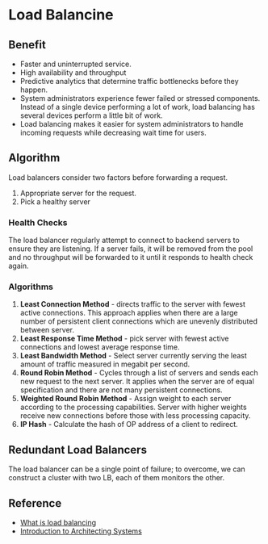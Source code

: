 # Load Balancine

## Benefit
* Faster and uninterrupted service.
* High availability and throughput
* Predictive analytics that determine traffic bottlenecks before they happen.
* System administrators experience fewer failed or stressed components. Instead of a single device performing a lot of work, load balancing has several devices perform a little bit of work.
* Load balancing makes it easier for system administrators to handle incoming requests while decreasing wait time for users.

## Algorithm

Load balancers consider two factors before forwarding a request.
1. Appropriate server for the request.
2. Pick a healthy server

### Health Checks
The load balancer regularly attempt to connect to backend servers to ensure they are listening. If a server fails, it will be removed from the pool and no throughput will be forwarded to it until it responds to health check again.

### Algorithms
1. **Least Connection Method** - directs traffic to the server with fewest active connections. This approach applies when there are a large number of persistent client connections which are unevenly distributed between server.
2. **Least Response Time Method** - pick server with fewest active connections and lowest average response time.
3. **Least Bandwidth Method** - Select server currently serving the least amount of traffic measured in megabit per second.
4. **Round Robin Method** - Cycles through a list of servers and sends each new request to the next server. It applies when the server are of equal specification and there are not many persistent connections.
5. **Weighted Round Robin Method** - Assign weight to each server according to the processing capabilities. Server with higher weights receive new connections before those with less processing capacity.
6. **IP Hash** - Calculate the hash of OP address of a client to redirect.

## Redundant Load Balancers

The load balancer can be a single point of failure; to overcome, we can construct a cluster with two LB, each of them monitors the other. 

## Reference
* [What is load balancing](https://avinetworks.com/what-is-load-balancing/)
* [Introduction to Architecting Systems](https://lethain.com/introduction-to-architecting-systems-for-scale/)